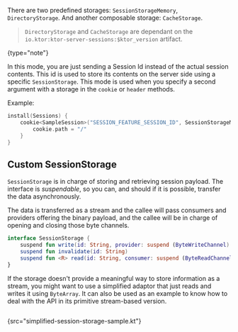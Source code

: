 [//]: # (title: Storages)
[//]: # (caption: Session Storages)
[//]: # (category: servers)
[//]: # (redirect_from: redirect_from)
[//]: # (- /features/sessions/storages.html: - /features/sessions/storages.html)
[//]: # (ktor_version_review: 1.0.0)

There are two predefined storages: `SessionStorageMemory`, `DirectoryStorage`. And another composable storage: `CacheStorage`.

>`DirectoryStorage` and `CacheStorage` are dependant on the `io.ktor:ktor-server-sessions:$ktor_version` artifact.
>
{type="note"} 

In this mode, you are just sending a Session Id instead of the actual session contents.
This id is used to store its contents on the server side using a specific `SessionStorage`.
This mode is used when you specify a second argument with a storage in the `cookie` or `header` methods.

Example:

```kotlin
install(Sessions) {
    cookie<SampleSession>("SESSION_FEATURE_SESSION_ID", SessionStorageMemory()) {
        cookie.path = "/"
    }
}
```

## Custom SessionStorage

`SessionStorage` is in charge of storing and retrieving session payload. The interface is *suspendable*,
so you can, and should if it is possible, transfer the data asynchronously.

The data is transferred as a stream and the callee will pass consumers and providers offering the binary payload,
and the callee will be in charge of opening and closing those byte channels.

```kotlin
interface SessionStorage {
    suspend fun write(id: String, provider: suspend (ByteWriteChannel) -> Unit)
    suspend fun invalidate(id: String)
    suspend fun <R> read(id: String, consumer: suspend (ByteReadChannel) -> R): R
}
```

If the storage doesn't provide a meaningful way to store information as a stream, you might want to use
a simplified adaptor that just reads and writes it using `ByteArray`. It can also be used as an example to know
how to deal with the API in its primitive stream-based version.

```kotlin
```
{src="simplified-session-storage-sample.kt"}

